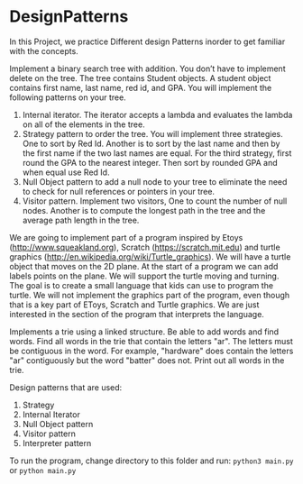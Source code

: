 # DesignPatterns
In this Project, we practice Different design Patterns inorder to get familiar with the concepts.

Implement a binary search tree with addition. You don’t have to implement delete on the tree. The tree contains Student objects. A student object contains first name, last name, red id, and GPA. You will implement the following patterns on your tree.

1. Internal iterator. The iterator accepts a lambda and evaluates the lambda on all of the elements in the
   tree.
2. Strategy pattern to order the tree. You will implement three strategies. One to sort by Red Id. Another is
   to sort by the last name and then by the first name if the two last names are equal. For the third strategy,
   first round the GPA to the nearest integer. Then sort by rounded GPA and when equal use Red Id.
3. Null Object pattern to add a null node to your tree to eliminate the need to check for null
   references or pointers in your tree.
4. Visitor pattern. Implement two visitors, One to count the number of null nodes. Another is to
   compute the longest path in the tree and the average path length in the tree.


We are going to implement part of a program inspired by Etoys (http://www.squeakland.org), Scratch (https://scratch.mit.edu) and turtle graphics (http://en.wikipedia.org/wiki/Turtle_graphics). We will have a turtle object that moves on the 2D plane. At the start of a program we can add labels points on the plane. We will support the turtle moving and turning. The goal is to create a small language that kids can use to program the turtle. We will not implement the graphics part of the program, even though that is a key part of EToys, Scratch and Turtle graphics. We are just interested in the section of the program that interprets the language.

Implements a trie using a linked structure.
Be able to add words and find words.
Find all words in the trie that contain the letters "ar". The letters must be contiguous in the word. For example, "hardware" does contain the letters "ar" contiguously but the word "batter" does not.
Print out all words in the trie.



Design patterns that are used:
1. Strategy
2. Internal Iterator
3. Null Object pattern
4. Visitor pattern
5. Interpreter pattern


To run the program, change directory to this folder and run: `python3 main.py` or `python main.py`
